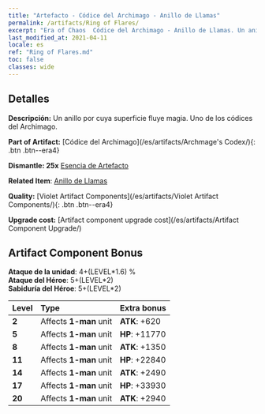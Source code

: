 ```yaml
---
title: "Artefacto - Códice del Archimago - Anillo de Llamas"
permalink: /artifacts/Ring of Flares/
excerpt: "Era of Chaos  Códice del Archimago - Anillo de Llamas. Un anillo por cuya superficie fluye magia. Uno de los códices del Archimago."
last_modified_at: 2021-04-11
locale: es
ref: "Ring of Flares.md"
toc: false
classes: wide
---
```




## Detalles

 **Descripción:** Un anillo por cuya superficie fluye magia. Uno de los códices del Archimago.

 **Part of Artifact:** [Códice del Archimago](/es/artifacts/Archmage's Codex/){: .btn .btn--era4}

 **Dismantle: 25x** [Esencia de Artefacto](/es/Items/con_905/)

 **Related Item**: [Anillo de Llamas](/es/Items/art_138/)

 **Quality:** [Violet Artifact Components](/es/artifacts/Violet Artifact Components/){: .btn .btn--era4}

 **Upgrade cost:** [Artifact component upgrade cost](/es/artifacts/Artifact Component Upgrade/)

## Artifact Component Bonus

  **Ataque de la unidad**: 4+(LEVEL\*1.6) %<br/>**Ataque del Héroe**: 5+(LEVEL\*2)<br/>**Sabiduría del Héroe**: 5+(LEVEL\*2)

  |  Level  | Type |    Extra bonus  | 
  |:--------|:-----|:----------------| 
  | **2** | Affects **1-man** unit | **ATK**: +620 | 
  | **5** | Affects **1-man** unit | **HP**: +11770 | 
  | **8** | Affects **1-man** unit | **ATK**: +1350 | 
  | **11** | Affects **1-man** unit | **HP**: +22840 | 
  | **14** | Affects **1-man** unit | **ATK**: +2490 | 
  | **17** | Affects **1-man** unit | **HP**: +33930 | 
  | **20** | Affects **1-man** unit | **ATK**: +2940 | 
